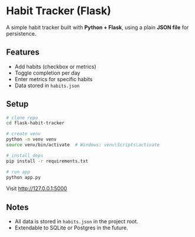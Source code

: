 # Habit Tracker (Flask)

A simple habit tracker built with **Python + Flask**, using a plain **JSON file** for persistence.

## Features
- Add habits (checkbox or metrics)
- Toggle completion per day
- Enter metrics for specific habits
- Data stored in `habits.json`

## Setup

```bash
# clone repo
cd flask-habit-tracker

# create venv
python -m venv venv
source venv/bin/activate  # Windows: venv\Scripts\activate

# install deps
pip install -r requirements.txt

# run app
python app.py
```

Visit http://127.0.0.1:5000

## Notes
- All data is stored in `habits.json` in the project root.
- Extendable to SQLite or Postgres in the future.
